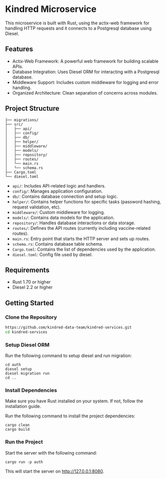 # Kindred Microservice

This microservice is built with Rust, using the actix-web framework for handling HTTP requests and it connects to a Postgresql database using Diesel.

## Features

- Actix-Web Framework: A powerful web framework for building scalable APIs.
- Database Integration: Uses Diesel ORM for interacting with a Postgresql database.
- Middleware Support: Includes custom middleware for logging and error handling.
- Organized Architecture: Clean separation of concerns across modules.

## Project Structure
```
├── migrations/
├── src/ 
│   ├── api/   
│   ├── config/  
│   ├── db/
│   ├── helper/  
│   ├── middleware/  
│   ├── models/  
│   ├── repository/  
│   ├── routes/  
│   └── main.rs 
│   └── schema.rs 
├── Cargo.toml 
└── diesel.toml 
```
- `api/`: Includes API-related logic and handlers.
- `config/`: Manages application configuration.
- `db/`: Contains database connection and setup logic.
- `helper/`: Contains helper functions for specific tasks (password hashing, request validation, etc).
- `middleware/`: Custom middleware for logging.
- `models/`: Contains data models for the application.
- `repository/`: Handles database interactions or data storage.
- `routes/`: Defines the API routes (currently including vaccine-related routes).
- `main.rs`: Entry point that starts the HTTP server and sets up routes.
- `schema.rs`: Contains database table schema.
- `Cargo.toml`: Contains the list of dependencies used by the application.
- `diesel.toml`: Config file used by diesel.

## Requirements

- Rust 1.70 or higher
- Diesel 2.2 or higher

## Getting Started

### Clone the Repository

```bash
https://github.com/kindred-data-team/kindred-services.git
cd kindred-services
```

### Setup Diesel ORM

Run the following command to setup diesel and run migration:
```
cd auth
diesel setup
diesel migration run
cd ..
```

### Install Dependencies

Make sure you have Rust installed on your system. If not, follow the installation guide.

Run the following command to install the project dependencies:
```
cargo clean
cargo build
```

### Run the Project

Start the server with the following command:
```
cargo run -p auth
```
This will start the server on http://127.0.0.1:8080.
